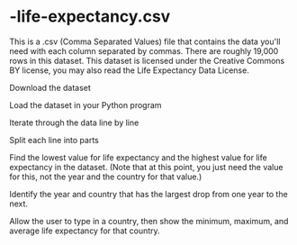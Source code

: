 # -life-expectancy.csv
This is a .csv (Comma Separated Values) file that contains the data you'll need with each column separated by commas. There are roughly 19,000 rows in this dataset.  This dataset is licensed under the Creative Commons BY license, you may also read the Life Expectancy Data License.

Download the dataset

Load the dataset in your Python program

Iterate through the data line by line

Split each line into parts

Find the lowest value for life expectancy and the highest value for life expectancy in the dataset. (Note that at this point, you just need the value for this, not the year and the country for that value.)

Identify the year and country that has the largest drop from one year to the next.

Allow the user to type in a country, then show the minimum, maximum, and average life expectancy for that country.
